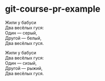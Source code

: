 # git-course-pr-example

Жили у бабуси  
Два весёлых гуся:  
Один — серый,  
Другой — белый,  
Два весёлых гуся. 
 
Жили у бабуси  
Два весёлых гуся:  
Один — сизый,  
Другой — рыжий,  
Два весёлых гуся. 